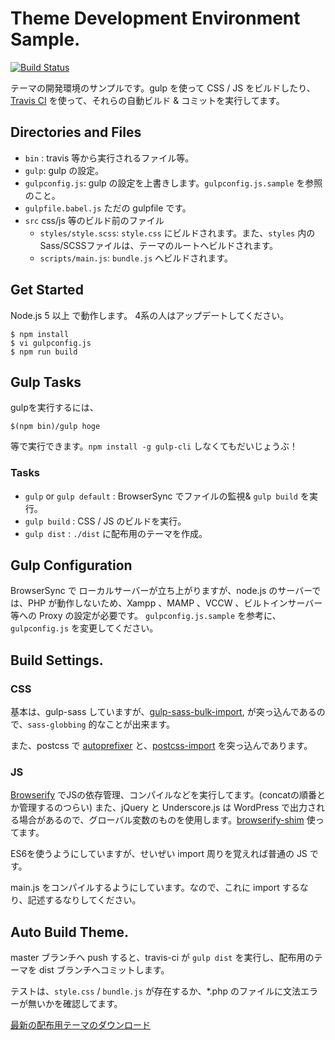# Theme Development Environment Sample.


[![Build Status](https://travis-ci.org/wckansai2016/theme-env-sample.svg?branch=master)](https://travis-ci.org/wckansai2016/theme-env-sample)

テーマの開発環境のサンプルです。gulp を使って CSS / JS をビルドしたり、 [Travis CI](https://travis-ci.org/) を使って、それらの自動ビルド & コミットを実行してます。

## Directories and Files

* `bin` : travis 等から実行されるファイル等。
* `gulp`: gulp の設定。
* `gulpconfig.js`: gulp の設定を上書きします。`gulpconfig.js.sample` を参照のこと。
* `gulpfile.babel.js` ただの gulpfile です。
* `src` css/js 等のビルド前のファイル
    * `styles/style.scss`: `style.css` にビルドされます。また、`styles` 内のSass/SCSSファイルは、テーマのルートへビルドされます。
    * `scripts/main.js`: `bundle.js` へビルドされます。

## Get Started

Node.js 5 以上 で動作します。 4系の人はアップデートしてください。

```
$ npm install
$ vi gulpconfig.js
$ npm run build
```


## Gulp Tasks

gulpを実行するには、

```
$(npm bin)/gulp hoge
```
等で実行できます。`npm install -g gulp-cli` しなくてもだいじょうぶ！

### Tasks

* `gulp` or `gulp default` : BrowserSync でファイルの監視& `gulp build` を実行。
* `gulp build` : CSS / JS のビルドを実行。
* `gulp dist` : `./dist` に配布用のテーマを作成。

## Gulp Configuration

BrowserSync で ローカルサーバーが立ち上がりますが、node.js のサーバーでは、PHP が動作しないため、Xampp 、MAMP 、VCCW 、ビルトインサーバー等への Proxy の設定が必要です。
`gulpconfig.js.sample` を参考に、`gulpconfig.js` を変更してください。


## Build Settings.

### CSS

基本は、gulp-sass していますが、[gulp-sass-bulk-import](https://github.com/mathisonian/gulp-sass-bulk-import), が突っ込んであるので、`sass-globbing` 的なことが出来ます。

また、postcss で [autoprefixer](https://github.com/postcss/autoprefixer) と、[postcss-import](https://github.com/postcss/postcss-import) を突っ込んであります。

### JS

[Browserify](http://browserify.org/) でJSの依存管理、コンパイルなどを実行してます。(concatの順番とか管理するのつらい)
また、jQuery と Underscore.js は WordPress で出力される場合があるので、グローバル変数のものを使用します。[browserify-shim](https://github.com/thlorenz/browserify-shim) 使ってます。

ES6を使うようにしていますが、せいぜい import 周りを覚えれば普通の JS です。

main.js をコンパイルするようにしています。なので、これに import するなり、記述するなりしてください。

## Auto Build Theme.

master ブランチへ push すると、travis-ci が `gulp dist` を実行し、配布用のテーマを dist ブランチへコミットします。

テストは、`style.css` / `bundle.js` が存在するか、*.php のファイルに文法エラーが無いかを確認してます。

[最新の配布用テーマのダウンロード](https://github.com/wckansai2016/theme-env-sample/archive/dist.zip)
